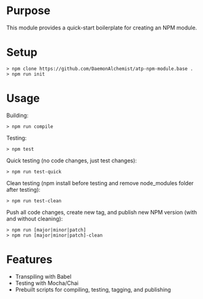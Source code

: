 # Purpose
This module provides a quick-start boilerplate for creating an NPM module.

# Setup
```
> npm clone https://github.com/DaemonAlchemist/atp-npm-module.base .
> npm run init
```

# Usage
Building:
```
> npm run compile
```

Testing:
```
> npm test
```

Quick testing (no code changes, just test changes):
```
> npm run test-quick
```

Clean testing (npm install before testing and remove node_modules folder after testing):
```
> npm run test-clean
```

Push all code changes, create new tag, and publish new NPM version (with and without cleaning):
```
> npm run [major|minor|patch]
> npm run [major|minor|patch]-clean
```

# Features
- Transpiling with Babel
- Testing with Mocha/Chai
- Prebuilt scripts for compiling, testing, tagging, and publishing
